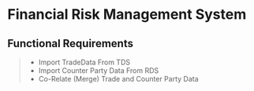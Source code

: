# Financial Risk Management System

## Functional Requirements

> - Import TradeData From TDS 
> - Import Counter Party Data From RDS
> - Co-Relate (Merge) Trade and Counter Party Data
> 
<!--stackedit_data:
eyJoaXN0b3J5IjpbLTEwMDUzNTMyNzFdfQ==
-->